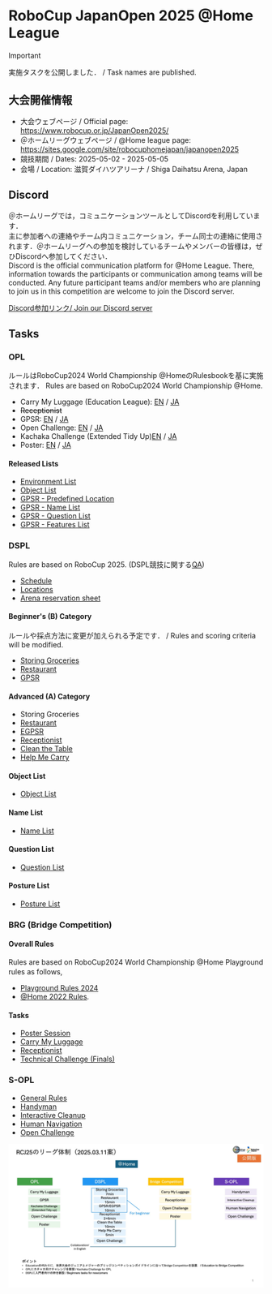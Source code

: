 # RoboCup JapanOpen 2025 @Home League

> [!IMPORTANT]
> 実施タスクを公開しました． / Task names are published.

## 大会開催情報

* 大会ウェブページ / Official page: https://www.robocup.or.jp/JapanOpen2025/
* ＠ホームリーグウェブページ / @Home league page: https://sites.google.com/site/robocuphomejapan/japanopen2025
* 競技期間 / Dates: 2025-05-02 - 2025-05-05
* 会場 / Location: 滋賀ダイハツアリーナ / Shiga Daihatsu Arena, Japan

## Discord

＠ホームリーグでは，コミュニケーションツールとしてDiscordを利用しています．  
主に参加者への連絡やチーム内コミュニケーション，チーム同士の連絡に使用されます．＠ホームリーグへの参加を検討しているチームやメンバーの皆様は，ぜひDiscordへ参加してください．<br>
Discord is the official communication platform for @Home League. There, information towards the participants or communication among teams will be conducted. Any future participant teams and/or members who are planning to join us in this competition are welcome to join the Discord server.

[Discord参加リンク/ Join our Discord server](https://discord.gg/8gJYJqUVZA)

## Tasks

### OPL

ルールはRoboCup2024 World Championship @HomeのRulesbookを基に実施されます．
Rules are based on RoboCup2024 World Championship @Home.

* Carry My Luggage (Education League): [EN](rules/EDU/cml_en.md) / [JA](rules/EDU/cml_ja.md)
* ~~Receptionist~~
* GPSR: [EN](rules/OPL/gpsr_en.md) / [JA](rules/OPL/gpsr_ja.md)
* Open Challenge: [EN](rules/OPL/oc_en.md) / [JA](rules/OPL/oc_ja.md)
* Kachaka Challenge (Extended Tidy Up)[EN](rules/OPL/tu_en.md) / [JA](rules/OPL/tu_ja.md)
* Poster: [EN](rules/OPL/ps_en.md) / [JA](rules/OPL/ps_ja.md)


#### Released Lists

* [Environment List](rules/OPL/sd/layout_list.md)
* [Object List](rules/OPL/sd/object_list.md)
* [GPSR - Predefined Location ](rules/OPL/sd/pd_loc_list.md)
* [GPSR - Name List](rules/OPL/sd/name_list.md)
* [GPSR - Question List](rules/OPL/sd/question_list.md)
* [GPSR - Features List](rules/OPL/sd/features_list.md)


### DSPL

Rules are based on RoboCup 2025.
(DSPL競技に関する[QA](https://github.com/RoboCupAtHomeJP/AtHome2025/blob/main/rules/DSPL/qa_dspl_competition.md))

- [Schedule](rules/DSPL/README.md)
- [Locations](rules/DSPL/robocup_japan_open_2025_map.pdf)
- [Arena reservation sheet](https://1drv.ms/x/c/a27484ad5dac677b/EbpkB4Yd4xRKmmHzQOWYH2QBXDS15JXTIg1cTUiIgWS-xQ?e=HpdYxX)

#### Beginner's (B) Category

ルールや採点方法に変更が加えられる予定です． / Rules and scoring criteria will be modified.

* [Storing Groceries](rules/DSPL/storing_groceries.md)
* [Restaurant](https://github.com/RoboCupAtHomeJP/AtHome2025/blob/main/rules/DSPL/restaurant_for_beginner_league.md)
* [GPSR](https://github.com/RoboCupAtHomeJP/AtHome2025/blob/main/rules/DSPL/gpsr.md)

#### Advanced (A) Category

* Storing Groceries
* [Restaurant](https://github.com/RoboCupAtHomeJP/AtHome2025/blob/main/rules/DSPL/restaurant.md)
* [EGPSR](https://github.com/RoboCupAtHomeJP/AtHome2025/blob/main/rules/DSPL/egpsr.md)
* [Receptionist](https://github.com/RoboCupAtHomeJP/AtHome2025/blob/main/rules/DSPL/receptionist.md)
* [Clean the Table](rules/DSPL/clean_the_table.md)
* [Help Me Carry](https://github.com/RoboCupAtHomeJP/AtHome2025/blob/main/rules/DSPL/hmc.md)

#### Object List
* [Object List](rules/DSPL/dspl_2025_object_list.pdf)

#### Name List
* [Name List](rules/DSPL/name_list.md)

#### Question List
* [Question List](rules/DSPL/question_list.md)

#### Posture List
* [Posture List](rules/DSPL/posture_list.md)



### BRG (Bridge Competition)

#### Overall Rules
Rules are based on RoboCup2024 World Championship @Home Playground rules as follows,　
- [Playground Rules 2024](https://drive.google.com/file/d/1CIMQquIntiJZNT4Eg_rq3Nol-29BPBKL/view?usp=drive_link)
- [@Home 2022 Rules](https://drive.google.com/file/d/1yUZBFk4zBO_akltSCd_zbdAvzK5aLwzn/view?usp=drive_link).

#### Tasks
- [Poster Session](rules/EDU/poster_ja.md) 
- [Carry My Luggage](rules/EDU/cml_ja.md)
- [Receptionist](rules/EDU/rc_jp.md)
- [Technical Challenge (Finals)](rules/EDU/finals_jp.md)

### S-OPL

* [General Rules](rules/S-OPL/gr_ja.md)
* [Handyman](rules/S-OPL/hm_ja.md)
* [Interactive Cleanup](rules/S-OPL/ic_ja.md)
* [Human Navigation](rules/S-OPL/hn_ja.md)
* [Open Challenge](rules/S-OPL/tc_ja.md)

![](./RCJ25_0311.jpg)
